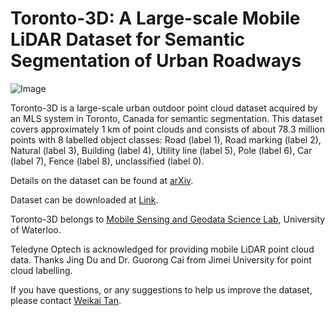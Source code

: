 # Toronto-3D: A Large-scale Mobile LiDAR Dataset for Semantic Segmentation of Urban Roadways

![Image](https://github.com/WeikaiTan/Toronto-3D/blob/master/Sample_RGB.png)

Toronto-3D is a large-scale urban outdoor point cloud dataset acquired by an MLS system in Toronto, Canada for semantic segmentation. This dataset covers approximately 1 km of point clouds and consists of about 78.3 million points with 8 labelled object classes: Road (label 1), Road marking (label 2), Natural (label 3), Building (label 4), Utility line (label 5), Pole (label 6), Car (label 7), Fence (label 8), unclassified (label 0).

Details on the dataset can be found at [arXiv](https://arxiv.org/abs/2003.08284).

Dataset can be downloaded at [Link](https://1drv.ms/u/s!Amlc6yZnF87psX6hKS8VOQllVvj4?e=yWhrYX).

Toronto-3D belongs to [Mobile Sensing and Geodata Science Lab](https://uwaterloo.ca/mobile-sensing/), University of Waterloo. 

Teledyne Optech is acknowledged for providing mobile LiDAR point cloud data. Thanks Jing Du and Dr. Guorong Cai from Jimei University for point cloud labelling.

If you have questions, or any suggestions to help us improve the dataset, please contact [Weikai Tan](mailto:weikai.tan@uwaterloo.ca).
